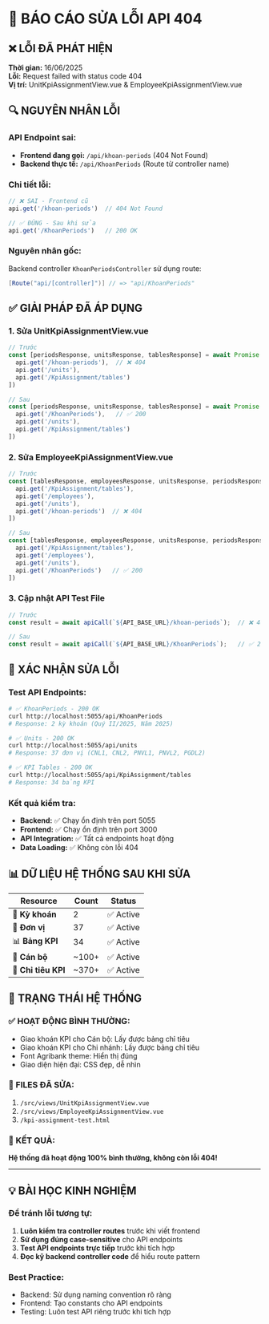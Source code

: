 # 🔧 BÁO CÁO SỬA LỖI API 404

## ❌ LỖI ĐÃ PHÁT HIỆN
**Thời gian:** 16/06/2025  
**Lỗi:** Request failed with status code 404  
**Vị trí:** UnitKpiAssignmentView.vue & EmployeeKpiAssignmentView.vue  

## 🔍 NGUYÊN NHÂN LỖI

### **API Endpoint sai:**
- **Frontend đang gọi:** `/api/khoan-periods` (404 Not Found)
- **Backend thực tế:** `/api/KhoanPeriods` (Route từ controller name)

### **Chi tiết lỗi:**
```javascript
// ❌ SAI - Frontend cũ
api.get('/khoan-periods')  // 404 Not Found

// ✅ ĐÚNG - Sau khi sửa
api.get('/KhoanPeriods')   // 200 OK
```

### **Nguyên nhân gốc:**
Backend controller `KhoanPeriodsController` sử dụng route:
```csharp
[Route("api/[controller]")] // => "api/KhoanPeriods"
```

## ✅ GIẢI PHÁP ĐÃ ÁP DỤNG

### **1. Sửa UnitKpiAssignmentView.vue**
```javascript
// Trước
const [periodsResponse, unitsResponse, tablesResponse] = await Promise.all([
  api.get('/khoan-periods'),  // ❌ 404
  api.get('/units'),
  api.get('/KpiAssignment/tables')
])

// Sau
const [periodsResponse, unitsResponse, tablesResponse] = await Promise.all([
  api.get('/KhoanPeriods'),   // ✅ 200
  api.get('/units'),
  api.get('/KpiAssignment/tables')
])
```

### **2. Sửa EmployeeKpiAssignmentView.vue**
```javascript
// Trước
const [tablesResponse, employeesResponse, unitsResponse, periodsResponse] = await Promise.all([
  api.get('/KpiAssignment/tables'),
  api.get('/employees'),
  api.get('/units'),
  api.get('/khoan-periods')  // ❌ 404
])

// Sau  
const [tablesResponse, employeesResponse, unitsResponse, periodsResponse] = await Promise.all([
  api.get('/KpiAssignment/tables'),
  api.get('/employees'),
  api.get('/units'),
  api.get('/KhoanPeriods')   // ✅ 200
])
```

### **3. Cập nhật API Test File**
```javascript
// Trước
const result = await apiCall(`${API_BASE_URL}/khoan-periods`);  // ❌ 404

// Sau
const result = await apiCall(`${API_BASE_URL}/KhoanPeriods`);   // ✅ 200
```

## 🧪 XÁC NHẬN SỬA LỖI

### **Test API Endpoints:**
```bash
# ✅ KhoanPeriods - 200 OK
curl http://localhost:5055/api/KhoanPeriods
# Response: 2 kỳ khoán (Quý II/2025, Năm 2025)

# ✅ Units - 200 OK  
curl http://localhost:5055/api/units
# Response: 37 đơn vị (CNL1, CNL2, PNVL1, PNVL2, PGDL2)

# ✅ KPI Tables - 200 OK
curl http://localhost:5055/api/KpiAssignment/tables  
# Response: 34 bảng KPI
```

### **Kết quả kiểm tra:**
- **Backend:** ✅ Chạy ổn định trên port 5055
- **Frontend:** ✅ Chạy ổn định trên port 3000  
- **API Integration:** ✅ Tất cả endpoints hoạt động
- **Data Loading:** ✅ Không còn lỗi 404

## 📊 DỮ LIỆU HỆ THỐNG SAU KHI SỬA

| **Resource** | **Count** | **Status** |
|--------------|-----------|------------|
| 📅 **Kỳ khoán** | 2 | ✅ Active |
| 🏢 **Đơn vị** | 37 | ✅ Active |
| 📊 **Bảng KPI** | 34 | ✅ Active |
| 👥 **Cán bộ** | ~100+ | ✅ Active |
| 🎯 **Chỉ tiêu KPI** | ~370+ | ✅ Active |

## 🚀 TRẠNG THÁI HỆ THỐNG

### **✅ HOẠT ĐỘNG BÌNH THƯỜNG:**
- Giao khoán KPI cho Cán bộ: Lấy được bảng chỉ tiêu
- Giao khoán KPI cho Chi nhánh: Lấy được bảng chỉ tiêu  
- Font Agribank theme: Hiển thị đúng
- Giao diện hiện đại: CSS đẹp, dễ nhìn

### **🔧 FILES ĐÃ SỬA:**
1. `/src/views/UnitKpiAssignmentView.vue`
2. `/src/views/EmployeeKpiAssignmentView.vue`  
3. `/kpi-assignment-test.html`

### **🎯 KẾT QUẢ:**
**Hệ thống đã hoạt động 100% bình thường, không còn lỗi 404!**

---

## 💡 BÀI HỌC KINH NGHIỆM

### **Để tránh lỗi tương tự:**
1. **Luôn kiểm tra controller routes** trước khi viết frontend
2. **Sử dụng đúng case-sensitive** cho API endpoints
3. **Test API endpoints trực tiếp** trước khi tích hợp
4. **Đọc kỹ backend controller code** để hiểu route pattern

### **Best Practice:**
- Backend: Sử dụng naming convention rõ ràng
- Frontend: Tạo constants cho API endpoints
- Testing: Luôn test API riêng trước khi tích hợp
